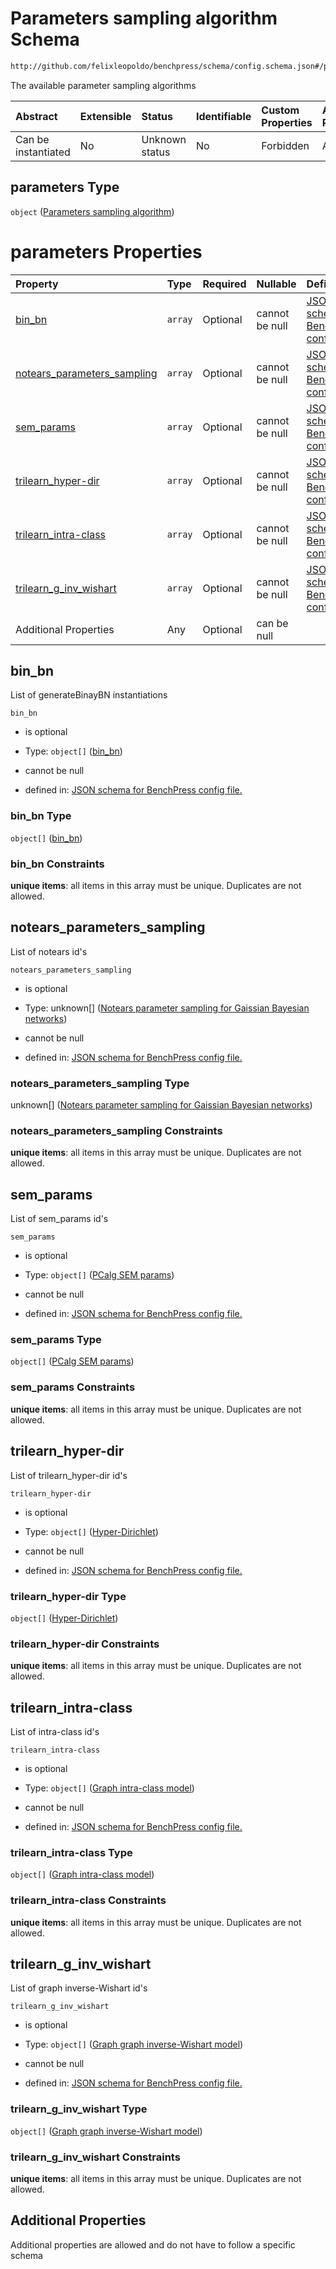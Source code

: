 # Parameters sampling algorithm Schema

```txt
http://github.com/felixleopoldo/benchpress/schema/config.schema.json#/properties/resources/properties/parameters
```

The available parameter sampling algorithms

| Abstract            | Extensible | Status         | Identifiable | Custom Properties | Additional Properties | Access Restrictions | Defined In                                                                    |
| :------------------ | :--------- | :------------- | :----------- | :---------------- | :-------------------- | :------------------ | :---------------------------------------------------------------------------- |
| Can be instantiated | No         | Unknown status | No           | Forbidden         | Allowed               | none                | [config.schema.json*](../../../out/config.schema.json "open original schema") |

## parameters Type

`object` ([Parameters sampling algorithm](config-properties-resources-properties-parameters-sampling-algorithm.md))

# parameters Properties

| Property                                                    | Type    | Required | Nullable       | Defined by                                                                                                                                                                                                                                                                                                           |
| :---------------------------------------------------------- | :------ | :------- | :------------- | :------------------------------------------------------------------------------------------------------------------------------------------------------------------------------------------------------------------------------------------------------------------------------------------------------------------- |
| [bin_bn](#bin_bn)                                           | `array` | Optional | cannot be null | [JSON schema for BenchPress config file.](config-properties-resources-properties-parameters-sampling-algorithm-properties-bin_bn.md "http://github.com/felixleopoldo/benchpress/schema/config.schema.json#/properties/resources/properties/parameters/properties/bin_bn")                                            |
| [notears_parameters_sampling](#notears_parameters_sampling) | `array` | Optional | cannot be null | [JSON schema for BenchPress config file.](config-properties-resources-properties-parameters-sampling-algorithm-properties-list-of-notears-ids.md "http://github.com/felixleopoldo/benchpress/schema/config.schema.json#/properties/resources/properties/parameters/properties/notears_parameters_sampling")          |
| [sem_params](#sem_params)                                   | `array` | Optional | cannot be null | [JSON schema for BenchPress config file.](config-properties-resources-properties-parameters-sampling-algorithm-properties-list-of-sem_params-ids.md "http://github.com/felixleopoldo/benchpress/schema/config.schema.json#/properties/resources/properties/parameters/properties/sem_params")                        |
| [trilearn_hyper-dir](#trilearn_hyper-dir)                   | `array` | Optional | cannot be null | [JSON schema for BenchPress config file.](config-properties-resources-properties-parameters-sampling-algorithm-properties-list-of-hyper-dirichlet-ids.md "http://github.com/felixleopoldo/benchpress/schema/config.schema.json#/properties/resources/properties/parameters/properties/trilearn_hyper-dir")           |
| [trilearn_intra-class](#trilearn_intra-class)               | `array` | Optional | cannot be null | [JSON schema for BenchPress config file.](config-properties-resources-properties-parameters-sampling-algorithm-properties-list-of-graph-intra-class-ids.md "http://github.com/felixleopoldo/benchpress/schema/config.schema.json#/properties/resources/properties/parameters/properties/trilearn_intra-class")       |
| [trilearn_g_inv_wishart](#trilearn_g_inv_wishart)           | `array` | Optional | cannot be null | [JSON schema for BenchPress config file.](config-properties-resources-properties-parameters-sampling-algorithm-properties-list-of-graph-inverse-wishart-ids.md "http://github.com/felixleopoldo/benchpress/schema/config.schema.json#/properties/resources/properties/parameters/properties/trilearn_g_inv_wishart") |
| Additional Properties                                       | Any     | Optional | can be null    |                                                                                                                                                                                                                                                                                                                      |

## bin_bn

List of generateBinayBN instantiations

`bin_bn`

*   is optional

*   Type: `object[]` ([bin_bn](config-definitions-bin_bn.md))

*   cannot be null

*   defined in: [JSON schema for BenchPress config file.](config-properties-resources-properties-parameters-sampling-algorithm-properties-bin_bn.md "http://github.com/felixleopoldo/benchpress/schema/config.schema.json#/properties/resources/properties/parameters/properties/bin_bn")

### bin_bn Type

`object[]` ([bin_bn](config-definitions-bin_bn.md))

### bin_bn Constraints

**unique items**: all items in this array must be unique. Duplicates are not allowed.

## notears_parameters_sampling

List of notears id's

`notears_parameters_sampling`

*   is optional

*   Type: unknown\[] ([Notears parameter sampling for Gaissian Bayesian networks](config-definitions-notears-parameter-sampling-for-gaissian-bayesian-networks.md))

*   cannot be null

*   defined in: [JSON schema for BenchPress config file.](config-properties-resources-properties-parameters-sampling-algorithm-properties-list-of-notears-ids.md "http://github.com/felixleopoldo/benchpress/schema/config.schema.json#/properties/resources/properties/parameters/properties/notears_parameters_sampling")

### notears_parameters_sampling Type

unknown\[] ([Notears parameter sampling for Gaissian Bayesian networks](config-definitions-notears-parameter-sampling-for-gaissian-bayesian-networks.md))

### notears_parameters_sampling Constraints

**unique items**: all items in this array must be unique. Duplicates are not allowed.

## sem_params

List of sem_params id's

`sem_params`

*   is optional

*   Type: `object[]` ([PCalg SEM params](config-definitions-pcalg-sem-params.md))

*   cannot be null

*   defined in: [JSON schema for BenchPress config file.](config-properties-resources-properties-parameters-sampling-algorithm-properties-list-of-sem_params-ids.md "http://github.com/felixleopoldo/benchpress/schema/config.schema.json#/properties/resources/properties/parameters/properties/sem_params")

### sem_params Type

`object[]` ([PCalg SEM params](config-definitions-pcalg-sem-params.md))

### sem_params Constraints

**unique items**: all items in this array must be unique. Duplicates are not allowed.

## trilearn_hyper-dir

List of trilearn_hyper-dir id's

`trilearn_hyper-dir`

*   is optional

*   Type: `object[]` ([Hyper-Dirichlet](config-definitions-hyper-dirichlet.md))

*   cannot be null

*   defined in: [JSON schema for BenchPress config file.](config-properties-resources-properties-parameters-sampling-algorithm-properties-list-of-hyper-dirichlet-ids.md "http://github.com/felixleopoldo/benchpress/schema/config.schema.json#/properties/resources/properties/parameters/properties/trilearn_hyper-dir")

### trilearn_hyper-dir Type

`object[]` ([Hyper-Dirichlet](config-definitions-hyper-dirichlet.md))

### trilearn_hyper-dir Constraints

**unique items**: all items in this array must be unique. Duplicates are not allowed.

## trilearn_intra-class

List of intra-class id's

`trilearn_intra-class`

*   is optional

*   Type: `object[]` ([Graph intra-class model](config-definitions-graph-intra-class-model.md))

*   cannot be null

*   defined in: [JSON schema for BenchPress config file.](config-properties-resources-properties-parameters-sampling-algorithm-properties-list-of-graph-intra-class-ids.md "http://github.com/felixleopoldo/benchpress/schema/config.schema.json#/properties/resources/properties/parameters/properties/trilearn_intra-class")

### trilearn_intra-class Type

`object[]` ([Graph intra-class model](config-definitions-graph-intra-class-model.md))

### trilearn_intra-class Constraints

**unique items**: all items in this array must be unique. Duplicates are not allowed.

## trilearn_g_inv_wishart

List of graph inverse-Wishart id's

`trilearn_g_inv_wishart`

*   is optional

*   Type: `object[]` ([Graph graph inverse-Wishart model](config-definitions-graph-graph-inverse-wishart-model.md))

*   cannot be null

*   defined in: [JSON schema for BenchPress config file.](config-properties-resources-properties-parameters-sampling-algorithm-properties-list-of-graph-inverse-wishart-ids.md "http://github.com/felixleopoldo/benchpress/schema/config.schema.json#/properties/resources/properties/parameters/properties/trilearn_g_inv_wishart")

### trilearn_g_inv_wishart Type

`object[]` ([Graph graph inverse-Wishart model](config-definitions-graph-graph-inverse-wishart-model.md))

### trilearn_g_inv_wishart Constraints

**unique items**: all items in this array must be unique. Duplicates are not allowed.

## Additional Properties

Additional properties are allowed and do not have to follow a specific schema
